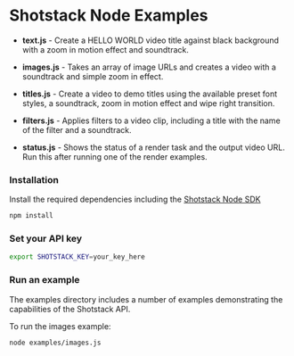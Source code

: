 # Shotstack Node Examples

- **text.js** -
    Create a HELLO WORLD video title against black background with a zoom in motion effect and soundtrack.

- **images.js** -
    Takes an array of image URLs and creates a video with a soundtrack and simple zoom in effect.

- **titles.js** -
    Create a video to demo titles using the available preset font styles, a soundtrack, zoom in motion effect and 
    wipe right transition.
    
- **filters.js** -
    Applies filters to a video clip, including a title with the name of the filter and a soundtrack.
    
- **status.js** -
    Shows the status of a render task and the output video URL. Run this after running one of the render examples.
    
### Installation

Install the required dependencies including the [Shotstack Node SDK](https://www.npmjs.com/package/shotstack-sdk)

```bash
npm install
```

### Set your API key

```bash
export SHOTSTACK_KEY=your_key_here
```

### Run an example

The examples directory includes a number of examples demonstrating the capabilities of the 
Shotstack API.

To run the images example:

```bash
node examples/images.js
```
